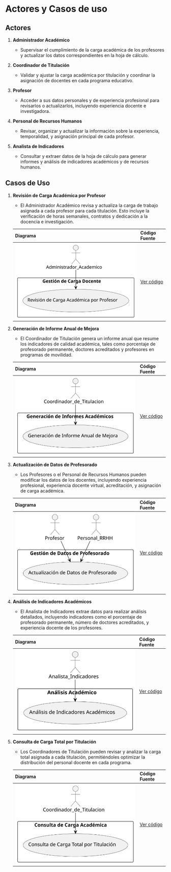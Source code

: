 # Actores y Casos de uso

## Actores

1. **Administrador Académico**  
   - Supervisar el cumplimiento de la carga académica de los profesores y actualizar los datos correspondientes en la hoja de cálculo.

2. **Coordinador de Titulación**  
   - Validar y ajustar la carga académica por titulación y coordinar la asignación de docentes en cada programa educativo.

3. **Profesor**  
   - Acceder a sus datos personales y de experiencia profesional para revisarlos o actualizarlos, incluyendo experiencia docente e investigadora.

4. **Personal de Recursos Humanos**  
   - Revisar, organizar y actualizar la información sobre la experiencia, temporalidad, y asignación principal de cada profesor.

5. **Analista de Indicadores**  
   - Consultar y extraer datos de la hoja de cálculo para generar informes y análisis de indicadores académicos y de recursos humanos.

## Casos de Uso

1. **Revisión de Carga Académica por Profesor**  
   - El Administrador Académico revisa y actualiza la carga de trabajo asignada a cada profesor para cada titulación. Esto incluye la verificación de horas semanales, contratos y dedicación a la docencia e investigación.
   
   | **Diagrama** | **Código Fuente** |
   |--------------|--------------------|
   | ![CasoDeUso1](/images/modelosUML/CdU/CasoDeUso1.svg) | [Ver código](/modelosUML/CasoDeUso1.puml) |

2. **Generación de Informe Anual de Mejora**  
   - El Coordinador de Titulación genera un informe anual que resume los indicadores de calidad académica, tales como porcentaje de profesorado permanente, doctores acreditados y profesores en programas de movilidad.

   | **Diagrama** | **Código Fuente** |
   |--------------|--------------------|
   | ![CasoDeUso2](/images/modelosUML/CdU/CasoDeUso2.svg) | [Ver código](/modelosUML/CasoDeUso2.puml) |

3. **Actualización de Datos de Profesorado**  
   - Los Profesores o el Personal de Recursos Humanos pueden modificar los datos de los docentes, incluyendo experiencia profesional, experiencia docente virtual, acreditación, y asignación de carga académica.

   | **Diagrama** | **Código Fuente** |
   |--------------|--------------------|
   | ![CasoDeUso3](/images/modelosUML/CdU/CasoDeUso3.svg) | [Ver código](/modelosUML/CasoDeUso3.puml) |

4. **Análisis de Indicadores Académicos**  
   - El Analista de Indicadores extrae datos para realizar análisis detallados, incluyendo indicadores como el porcentaje de profesorado permanente, número de doctores acreditados, y experiencia docente de los profesores.

   | **Diagrama** | **Código Fuente** |
   |--------------|--------------------|
   | ![CasoDeUso4](/images/modelosUML/CdU/CasoDeUso4.svg) | [Ver código](/modelosUML/CasoDeUso4.puml) |

5. **Consulta de Carga Total por Titulación**  
   - Los Coordinadores de Titulación pueden revisar y analizar la carga total asignada a cada titulación, permitiéndoles optimizar la distribución del personal docente en cada programa.

   | **Diagrama** | **Código Fuente** |
   |--------------|--------------------|
   | ![CasoDeUso5](/images/modelosUML/CdU/CasoDeUso5.svg) | [Ver código](/modelosUML/CasoDeUso5.puml) |